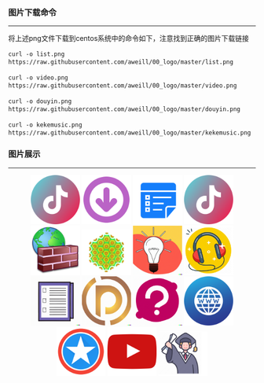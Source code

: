 ### 图片下载命令
---
将上述png文件下载到centos系统中的命令如下，注意找到正确的图片下载链接   
```
curl -o list.png  https://raw.githubusercontent.com/aweill/00_logo/master/list.png

curl -o video.png  https://raw.githubusercontent.com/aweill/00_logo/master/video.png

curl -o douyin.png  https://raw.githubusercontent.com/aweill/00_logo/master/douyin.png

curl -o kekemusic.png  https://raw.githubusercontent.com/aweill/00_logo/master/kekemusic.png
```

### 图片展示
---
<p align="center">
  <img src="douyin.png" alt="Image Description" width="100">
  <img src="download.png" alt="Image Description" width="100">
  <img src="fileList.png" alt="Image Description" width="100">
  <img src="douyin.png" alt="Image Description" width="100">
  <img src="firewall.png" alt="Image Description" width="100">
  <img src="home.png" alt="Image Description" width="100">
  <img src="idea.png" alt="Image Description" width="100">
  <img src="kekemusic.png" alt="Image Description" width="100">
  <img src="list.png" alt="Image Description" width="100">
  <img src="paragraph.png" alt="Image Description" width="100">
  <img src="question.png" alt="Image Description" width="100">
  <img src="siteName.png" alt="Image Description" width="100">
  <img src="usa.png" alt="Image Description" width="100">
  <img src="video.png" alt="Image Description" width="100">
  <img src="washbrain.png" alt="Image Description" width="100">
</p>

